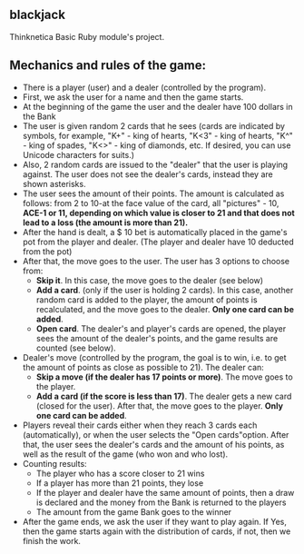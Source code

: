 ## blackjack
Thinknetica Basic Ruby module's project.

## Mechanics and rules of the game:
- There is a player (user) and a dealer (controlled by the program).
- First, we ask the user for a name and then the game starts.
- At the beginning of the game the user and the dealer have 100 dollars in the Bank
- The user is given random 2 cards that he sees (cards are indicated by symbols, for example, "K+" - king of hearts, "K<3" - king of hearts, "K^" - king of spades, "K<>" - king of diamonds, etc. If desired, you can use Unicode characters for suits.)
- Also, 2 random cards are issued to the "dealer" that the user is playing against. The user does not see the dealer's cards, instead they are shown asterisks.
- The user sees the amount of their points. The amount is calculated as follows: from 2 to 10-at the face value of the card, all "pictures" - 10, **ACE-1 or 11, depending on which value is closer to 21 and that does not lead to a loss (the amount is more than 21).**
- After the hand is dealt, a $ 10 bet is automatically placed in the game's pot from the player and dealer. (The player and dealer have 10 deducted from the pot)
- After that, the move goes to the user. The user has 3 options to choose from:
	- **Skip it**. In this case, the move goes to the dealer (see below)
	- **Add a card**. (only if the user is holding 2 cards). In this case, another random card is added to the player, the amount of points is recalculated, and the move goes to the dealer. **Only one card can be added**.
	- **Open card**. The dealer's and player's cards are opened, the player sees the amount of the dealer's points, and the game results are counted (see below).
- Dealer's move (controlled by the program, the goal is to win, i.e. to get the amount of points as close as possible to 21). The dealer can:
	- **Skip a move (if the dealer has 17 points or more)**. The move goes to the player.
	- **Add a card (if the score is less than 17)**. The dealer gets a new card (closed for the user). After that, the move goes to the player. **Only one card can be added**.
- Players reveal their cards either when they reach 3 cards each (automatically), or when the user selects the "Open cards"option. After that, the user sees the dealer's cards and the amount of his points, as well as the result of the game (who won and who lost).
- Counting results:
	- The player who has a score closer to 21 wins
	- If a player has more than 21 points, they lose
	- If the player and dealer have the same amount of points, then a draw is declared and the money from the Bank is returned to the players
	- The amount from the game Bank goes to the winner
- After the game ends, we ask the user if they want to play again. If Yes, then the game starts again with the distribution of cards, if not, then we finish the work.
